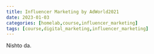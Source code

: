 ```yaml
---
title: Influencer Marketing by AdWorld2021
date: 2023-01-03
categories: [homelab,course,influencer_marketing]
tags: [course,digital_marketing,influencer_marketing]
---
```



Nishto
da.
